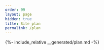 ```yaml
---
order: 99
layout: page
hidden: true
title: Site plan
permalink: /plan
---
```


{%- include_relative __generated/plan.md -%}
